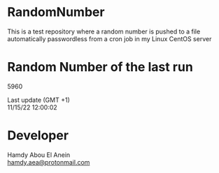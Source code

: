 # RandomNumber    
This is a test repository where a random number is pushed to a file automatically passwordless from a cron job in my Linux CentOS server    
# Random Number of the last run   
5960
      
Last update (GMT +1)    
11/15/22 12:00:02
# Developer    
Hamdy Abou El Anein   
hamdy.aea@protonmail.com
